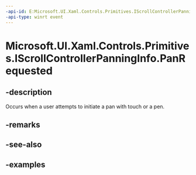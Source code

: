 ```yaml
---
-api-id: E:Microsoft.UI.Xaml.Controls.Primitives.IScrollControllerPanningInfo.PanRequested
-api-type: winrt event
---
```


# Microsoft.UI.Xaml.Controls.Primitives.IScrollControllerPanningInfo.PanRequested

<!--
event Windows.Foundation.TypedEventHandler<Microsoft.UI.Xaml.Controls.Primitives.IScrollControllerPanningInfo,Microsoft.UI.Xaml.Controls.Primitives.ScrollControllerPanRequestedEventArgs> PanRequested;
-->


## -description

Occurs when a user attempts to initiate a pan with touch or a pen.

## -remarks

## -see-also

## -examples


